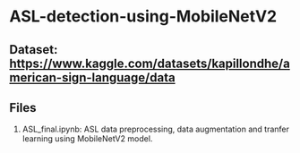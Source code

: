 # ASL-detection-using-MobileNetV2

## Dataset: https://www.kaggle.com/datasets/kapillondhe/american-sign-language/data

## Files
1. ASL_final.ipynb: ASL data preprocessing, data augmentation and tranfer learning using MobileNetV2 model.
